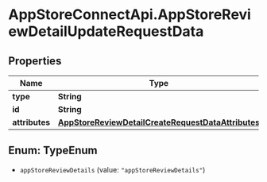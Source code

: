 # AppStoreConnectApi.AppStoreReviewDetailUpdateRequestData

## Properties

Name | Type | Description | Notes
------------ | ------------- | ------------- | -------------
**type** | **String** |  | 
**id** | **String** |  | 
**attributes** | [**AppStoreReviewDetailCreateRequestDataAttributes**](AppStoreReviewDetailCreateRequestDataAttributes.md) |  | [optional] 



## Enum: TypeEnum


* `appStoreReviewDetails` (value: `"appStoreReviewDetails"`)




